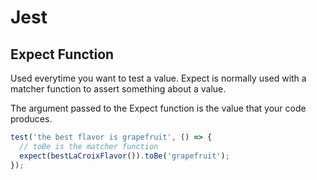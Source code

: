 # Jest

## Expect Function

Used everytime you want to test a value. Expect is normally used with a matcher function to assert something about a value.

The argument passed to the Expect function is the value that your code produces. 

```js
test('the best flavor is grapefruit', () => {
  // toBe is the matcher function
  expect(bestLaCroixFlavor()).toBe('grapefruit');
});

```

